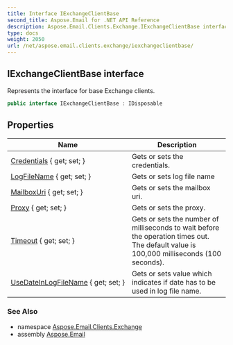 ```yaml
---
title: Interface IExchangeClientBase
second_title: Aspose.Email for .NET API Reference
description: Aspose.Email.Clients.Exchange.IExchangeClientBase interface. Represents the interface for base Exchange clients
type: docs
weight: 2050
url: /net/aspose.email.clients.exchange/iexchangeclientbase/
---
```

## IExchangeClientBase interface

Represents the interface for base Exchange clients.

```csharp
public interface IExchangeClientBase : IDisposable
```

## Properties

| Name | Description |
| --- | --- |
| [Credentials](../../aspose.email.clients.exchange/iexchangeclientbase/credentials/) { get; set; } | Gets or sets the credentials. |
| [LogFileName](../../aspose.email.clients.exchange/iexchangeclientbase/logfilename/) { get; set; } | Gets or sets log file name |
| [MailboxUri](../../aspose.email.clients.exchange/iexchangeclientbase/mailboxuri/) { get; set; } | Gets or sets the mailbox uri. |
| [Proxy](../../aspose.email.clients.exchange/iexchangeclientbase/proxy/) { get; set; } | Gets or sets the proxy. |
| [Timeout](../../aspose.email.clients.exchange/iexchangeclientbase/timeout/) { get; set; } | Gets or sets the number of milliseconds to wait before the operation times out. The default value is 100,000 milliseconds (100 seconds). |
| [UseDateInLogFileName](../../aspose.email.clients.exchange/iexchangeclientbase/usedateinlogfilename/) { get; set; } | Gets or sets value which indicates if date has to be used in log file name. |

### See Also

* namespace [Aspose.Email.Clients.Exchange](../../aspose.email.clients.exchange/)
* assembly [Aspose.Email](../../)


